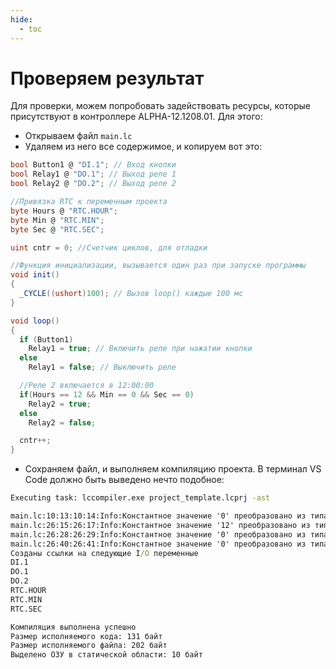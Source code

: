 ```yaml
---
hide:
  - toc
---
```

# Проверяем результат
Для проверки, можем попробовать задействовать ресурсы, которые присутствуют в контроллере ALPHA-12.1208.01. Для этого:  

- Открываем файл `main.lc`
- Удаляем из него все содержимое, и копируем вот это:
```cs
bool Button1 @ "DI.1"; // Вход кнопки
bool Relay1 @ "DO.1"; // Выход реле 1
bool Relay2 @ "DO.2"; // Выход реле 2

//Привязка RTC к переменным проекта
byte Hours @ "RTC.HOUR";
byte Min @ "RTC.MIN";
byte Sec @ "RTC.SEC";

uint cntr = 0; //Счетчик циклов, для отладки

//Функция инициализации, вызывается один раз при запуске программы
void init()
{
  _CYCLE((ushort)100); // Вызов loop() каждые 100 мс
}

void loop() 
{
  if (Button1) 
    Relay1 = true; // Включить реле при нажатии кнопки
  else 
    Relay1 = false; // Выключить реле

  //Реле 2 включается в 12:00:00
  if(Hours == 12 && Min == 0 && Sec == 0)
    Relay2 = true;
  else
    Relay2 = false;

  cntr++;
}
``` 
- Сохраняем файл, и выполняем компиляцию проекта. В терминал VS Code должно быть выведено нечто подобное:
```bat
Executing task: lccompiler.exe project_template.lcprj -ast 

main.lc:10:13:10:14:Info:Константное значение '0' преобразовано из типа 'sbyte' в 'uint'
main.lc:26:15:26:17:Info:Константное значение '12' преобразовано из типа 'sbyte' в 'byte'
main.lc:26:28:26:29:Info:Константное значение '0' преобразовано из типа 'sbyte' в 'byte'
main.lc:26:40:26:41:Info:Константное значение '0' преобразовано из типа 'sbyte' в 'byte'
Созданы ссылки на следующие I/O переменные
DI.1
DO.1
DO.2
RTC.HOUR
RTC.MIN
RTC.SEC

Компиляция выполнена успешно
Размер исполняемого кода: 131 байт
Размер исполняемого файла: 202 байт
Выделено ОЗУ в статической области: 10 байт
```
